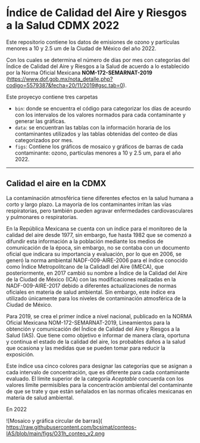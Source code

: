 # Índice de Calidad del Aire y Riesgos a la Salud CDMX 2022

Este repositorio contiene los datos de emisiones de ozono y partículas menores a 10 y 2.5 um de la Ciudad de México del año 2022.

Con los cuales se determina el número de días por mes con categorías del Índice de Calidad del Aire y Riesgos a la Salud de acuerdo a lo establecido por la Norma Oficial Mexicana **NOM-172-SEMARNAT-2019** (https://www.dof.gob.mx/nota_detalle.php?codigo=5579387&fecha=20/11/2019#gsc.tab=0).

Este proyecyo contiene tres carpetas
- `bin`: donde se encuentra el código para categorizar los días de aceurdo con los intervalos de los valores normados para cada contaminante y generar las gráficas.
- `data`: se encuentran las tablas con la información horaria de los contaminantes utilizados y las tablas obtenidas del conteo de días categorizados por mes.
- `figs`: Contiene los gráficos de mosaico y gráficos de barras de cada contaminante: ozono, partículas menores a 10 y 2.5 um, para el año 2022.

-------------

## Calidad el aire en la CDMX

La contaminación atmosférica tiene diferentes efectos en la salud humana a corto y largo plazo. La mayoría de los contaminantes irritan las vías respiratorias, pero también pueden agravar enfermedades cardiovasculares y pulmonares o respiratorias.

En la República Mexicana se cuenta con un índice para el monitoreo de la calidad del aire desde 1977, sin embargo, fue hasta 1982 que se comenzó a difundir esta información a la población mediante los medios de comunicación de la época, sin embargo, no se contaba con un documento oficial que indicara su importancia y evaluación, por lo que en 2006, se generó la norma ambiental NADF-009-AIRE-2006 para el índice conocido como Índice Metropolitcano de la Calidadl del Aire (IMECA), que posteriormente, en 2017 cambió su nombre a Índice de la Calidad del Aire de la Ciudad de México (ICA) con las modificaciones realizadas en la NADF-009-AIRE-2017 debido a diferentes actualizaciones de normas oficiales en materia de salud ambiental. Sin embargo, este índice era utilizado únicamente para los niveles de contaminación atmosférica de la Ciudad de México.

Para 2019, se crea el primer índice a nivel nacional, publicado en la NORMA Oficial Mexicana NOM-172-SEMARNAT-2019, Lineamientos para la obtención y comunicación del Índice de Calidad del Aire y Riesgos a la Salud (IAS). Que tiene como objetivo e informar de manera clara, oportuna y continua el estado de la calidad del aire, los probables daños a la salud que ocasiona y las medidas que se pueden tomar para reducir la exposición.

Este índice usa cinco colores para designar las categorías que se asignan a cada intervalo de concentración, que es diferente para cada contaminante evaluado.
El límite superior de la categoría *Aceptable* concuerda con los valores límite permisibles para la concentración ambiental del contaminante de que se trate y que están señalados en las normas oficales mexicanas en materia de salud ambiental.

En 2022 

<span>![</span><span>Mosaico y gráfica circular de barras</span><span>]</span><span>(</span>
<span>https://raw.githubusercontent.com/bcsimat/conteos-IAS/blob/main/figs/O31h_conteo_v2.png
